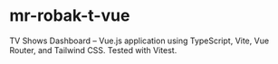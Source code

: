 # mr-robak-t-vue
TV Shows Dashboard – Vue.js application using TypeScript, Vite, Vue Router, and Tailwind CSS. Tested with Vitest.
